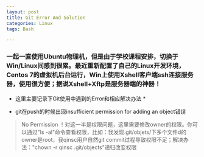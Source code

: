 ```yaml
---
layout: post
title: Git Error And Solution
categories: Linux
tags: Bash

---
```


### 一起一直使用Ubuntu物理机，但是由于学校课程安排，切换于Win/Linux间感到很累。最近重新配置了自己的Linux开发环境，Centos 7的虚拟机后台运行，Win上使用Xshell客户端ssh连接服务器，使用很方便；据说Xshell+Xftp是服务器端的神器！

* 这里主要记录下Git使用中遇到的Error和相应解决办法 *

* git在push的时候出现insufficient permission for adding an object错误
> No Permission ！对这一半是权限问题，这里需要修改owner的权限。你可以通过"ls -al"命令查看权限，比如：我发现.git/objets/下多个文件d的owner是root，我qinsc用户自然git commit过程导致权限不足；解决办法："chown -r qinsc .git/objects"递归改变权限
